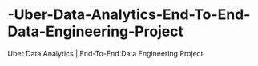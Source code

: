 # -Uber-Data-Analytics-End-To-End-Data-Engineering-Project
Uber Data Analytics | End-To-End Data Engineering Project
